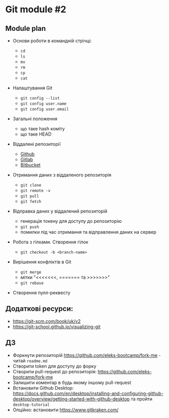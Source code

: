 # Git module #2

## Module plan

- Основи роботи в командній стрічці:
  - `cd`
  - `ls`
  - `mv`
  - `rm`
  - `cp`
  - `cat`

- Налаштування Git

  - `git config --list`
  - `git config user.name`
  - `git config user.email`

- Загальні положення

  - що таке hash коміту
  - що таке HEAD

- Віддалені репозиторії

  - [Github](https://github.com/)
  - [Gitlab](https://gitlab.com/)
  - [Bitbucket](https://bitbucket.org/)

- Отримання даних з віддаленого репозиторія

  - `git clone`
  - `git remote -v`
  - `git pull`
  - `git fetch`

- Відправка даних у віддалений репозиторій

  - генерація токену для доступу до репозиторію
  - `git push`
  - помилки під час отримання та відправлення даних на сервер

- Робота з гілками. Створення гілок

  - `git checkout -b <branch-name>`

- Вирішення конфліктів в Git

  - `git merge`
  - мітки "<<<<<<<, ======= та >>>>>>>"
  - `git rebase`

- Cтворення пулл-реквесту

## Додаткові ресурси:

- <https://git-scm.com/book/uk/v2>
- <https://git-school.github.io/visualizing-git>

## ДЗ

- Форкнути репозиторій <https://github.com/eleks-bootcamp/fork-me> - читай `readme.md`
- Створити token для доступу до форку
- Створити pull-request до репозиторія: <https://github.com/eleks-bootcamp/fork-me>
- Залишити коментар в будь якому іншому pull-request
- Встановити Github Desktop: <https://docs.github.com/en/desktop/installing-and-configuring-github-desktop/overview/getting-started-with-github-desktop>
  та пройти `desktop-tutorial`
- Опційно: встановити <https://www.gitkraken.com/>
